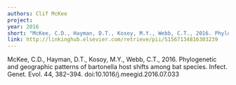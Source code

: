 ```yaml
---
authors: Clif McKee
project:
year: 2016
short: "McKee, C.D., Hayman, D.T., Kosoy, M.Y., Webb, C.T., 2016. Phylogenetic and geographic patterns of bartonella host shifts among bat species. Infect. Genet. Evol. 44, 382–394. doi:10.1016/j.meegid.2016.07.033"
link: http://linkinghub.elsevier.com/retrieve/pii/S1567134816303239
---
```


McKee, C.D., Hayman, D.T., Kosoy, M.Y., Webb, C.T., 2016. Phylogenetic and geographic patterns of bartonella host shifts among bat species. Infect. Genet. Evol. 44, 382–394. doi:10.1016/j.meegid.2016.07.033
